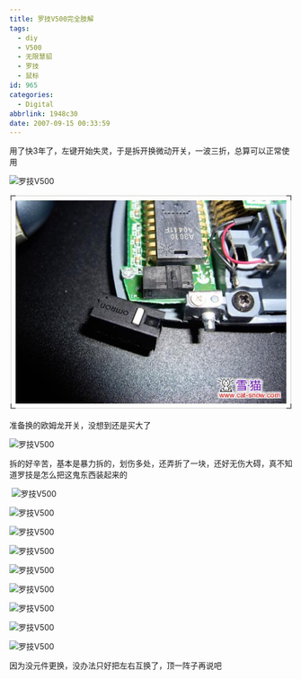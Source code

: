 ```yaml
---
title: 罗技V500完全肢解
tags:
  - diy
  - V500
  - 无限慧貂
  - 罗技
  - 鼠标
id: 965
categories:
  - Digital
abbrlink: 1948c30
date: 2007-09-15 00:33:59
---
```


用了快3年了，左键开始失灵，于是拆开换微动开关，一波三折，总算可以正常使用

![罗技V500](/images/2007/09/15_12780.jpg "罗技V500")

![罗技V500](/images/2007/09/15_200709150036357103_12759.jpg "罗技V500")

准备换的欧姆龙开关，没想到还是买大了

![罗技V500](/blog/upload/2007/9/200709150037356556.JPG "罗技V500")

拆的好辛苦，基本是暴力拆的，划伤多处，还弄折了一块，还好无伤大碍，真不知道罗技是怎么把这鬼东西装起来的

&nbsp;![罗技V500](/blog/upload/2007/9/200709150038583080.JPG "罗技V500")

![罗技V500](/blog/upload/2007/9/200709150039064780.JPG "罗技V500")

![罗技V500](/blog/upload/2007/9/200709150039204706.JPG "罗技V500")

![罗技V500](/blog/upload/2007/9/200709150039330508.JPG "罗技V500")

![罗技V500](/blog/upload/2007/9/200709150039415738.JPG "罗技V500")

![罗技V500](/blog/upload/2007/9/200709150039573071.JPG "罗技V500")

![罗技V500](/blog/upload/2007/9/200709150040075747.JPG "罗技V500")

![罗技V500](/blog/upload/2007/9/200709150040152045.JPG "罗技V500")

![罗技V500](/blog/upload/2007/9/200709150040372105.JPG "罗技V500")

因为没元件更换，没办法只好把左右互换了，顶一阵子再说吧